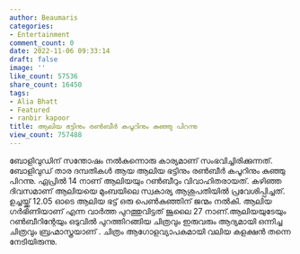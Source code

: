 ```yaml
---
author: Beaumaris
categories:
- Entertainment
comment_count: 0
date: 2022-11-06 09:33:14
draft: false
image: ''
like_count: 57536
share_count: 16450
tags:
- Alia Bhatt
- Featured
- ranbir kapoor
title: ആലിയ ഭട്ടിനും രൺബീർ കപൂറിനും കുഞ്ഞു പിറന്നു
view_count: 757488
---
```


ബോളിവുഡിന് സന്തോഷം നൽകുന്നൊരു കാര്യമാണ് സംഭവിച്ചിരിക്കുന്നത്. ബോളിവുഡ് താര ദമ്പതികൾ ആയ ആലിയ ഭട്ടിനും രൺബീർ കപൂറിനും കുഞ്ഞു പിറന്നു. ഏപ്രില്‍ 14 നാണ് ആലിയയും റണ്‍ബീറും വിവാഹിതരായത്. കഴിഞ്ഞ ദിവസമാണ് ആലിയയെ മുംബയിലെ സ്വകാര്യ ആശുപതിയിൽ പ്രവേശിപ്പിച്ചത്. ഉച്ചയ്ക്ക് 12.05 ഓടെ ആലിയ ഭട്ട് ഒരു പെണ്‍കുഞ്ഞിന് ജന്മം നല്‍കി. ആലിയ ഗർഭിണിയാണ് എന്ന വാർത്ത പുറത്തുവിട്ടത് ജൂലൈ 27 നാണ്.ആലിയയുടേയും റണ്‍ബീറിന്റേയും ഒടുവില്‍ പുറത്തിറങ്ങിയ ചിത്രവും ഇരുവരും ആദ്യമായി ഒന്നിച്ച ചിത്രവും ബ്രഹ്മാസ്ത്രയാണ് . ചിത്രം ആഗോളവ്യാപകമായി വലിയ കളക്ഷൻ തന്നെ നേടിയിരുന്നു.